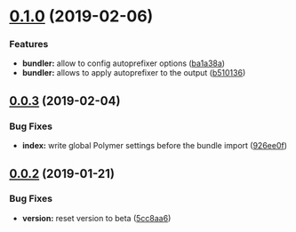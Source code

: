 # [0.1.0](https://github.com/BBVAEngineering/ember-cli-polymer-bundler/compare/v0.0.3...v0.1.0) (2019-02-06)


### Features

* **bundler:** allow to config autoprefixer options ([ba1a38a](https://github.com/BBVAEngineering/ember-cli-polymer-bundler/commit/ba1a38a))
* **bundler:** allows to apply autoprefixer to the output ([b510136](https://github.com/BBVAEngineering/ember-cli-polymer-bundler/commit/b510136))

## [0.0.3](https://github.com/BBVAEngineering/ember-cli-polymer-bundler/compare/v0.0.2...v0.0.3) (2019-02-04)


### Bug Fixes

* **index:** write global Polymer settings before the bundle import ([926ee0f](https://github.com/BBVAEngineering/ember-cli-polymer-bundler/commit/926ee0f))

## [0.0.2](https://github.com/BBVAEngineering/ember-cli-polymer-bundler/compare/v0.0.1...v0.0.2) (2019-01-21)


### Bug Fixes

* **version:** reset version to beta ([5cc8aa6](https://github.com/BBVAEngineering/ember-cli-polymer-bundler/commit/5cc8aa6))

